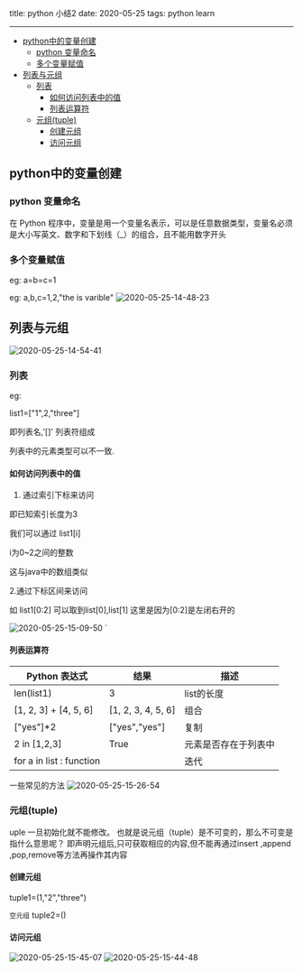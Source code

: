 title: python 小结2
date: 2020-05-25
tags: python learn

---

<!--more-->

<!-- TOC -->

- [python中的变量创建](#python中的变量创建)
    - [python 变量命名](#python-变量命名)
    - [多个变量赋值](#多个变量赋值)
- [列表与元组](#列表与元组)
    - [列表](#列表)
        - [如何访问列表中的值](#如何访问列表中的值)
        - [列表运算符](#列表运算符)
    - [元组(tuple)](#元组tuple)
        - [创建元组](#创建元组)
        - [访问元组](#访问元组)

<!-- /TOC -->

## python中的变量创建

### python 变量命名
在 Python 程序中，变量是用一个变量名表示，可以是任意数据类型，变量名必须是大小写英文、数字和下划线（_）的组合，且不能用数字开头

### 多个变量赋值


eg:
a=b=c=1

eg:
a,b,c=1,2,"the is varible"
![2020-05-25-14-48-23](http://img.wqkenqing.ren/2020-05-25-14-48-23.png)



## 列表与元组

![2020-05-25-14-54-41](http://img.wqkenqing.ren/2020-05-25-14-54-41.png)

### 列表

eg:

list1=["1",2,"three"]

即列表名,'[]' 列表符组成

列表中的元素类型可以不一致.

#### 如何访问列表中的值

1. 通过索引下标来访问

即已知索引长度为3

我们可以通过
list1[i]

i为0~2之间的整数

这与java中的数组类似


2.通过下标区间来访问

如 list1[0:2]
可以取到list[0],list[1]
这里是因为[0:2]是左闭右开的

![2020-05-25-15-09-50](http://img.wqkenqing.ren/2020-05-25-15-09-50.png)
`

#### 列表运算符

|  Python 表达式     |  结果     |   描述  |
|  ---  |  ---  |  ---  |
|  len(list1)     | 3      |    list的长度   |
|[1, 2, 3] + [4, 5, 6]	       | [1, 2, 3, 4, 5, 6]	      |    组合   |
|   ["yes"]*2   |["yes","yes"]       |      复制 |
|   2 in [1,2,3]   | True      |    元素是否存在于列表中  |
|  for a in list : function  |        |      迭代|


一些常见的方法
![2020-05-25-15-26-54](http://img.wqkenqing.ren/2020-05-25-15-26-54.png)

### 元组(tuple)

uple 一旦初始化就不能修改。 也就是说元组（tuple）是不可变的，那么不可变是指什么意思呢？
即声明元组后,只可获取相应的内容,但不能再通过insert ,append ,pop,remove等方法再操作其内容

#### 创建元组

tuple1=(1,"2","three")

`空元组`
tuple2=()

#### 访问元组

![2020-05-25-15-45-07](http://img.wqkenqing.ren/2020-05-25-15-45-07.png)
![2020-05-25-15-44-48](http://img.wqkenqing.ren/2020-05-25-15-44-48.png)
